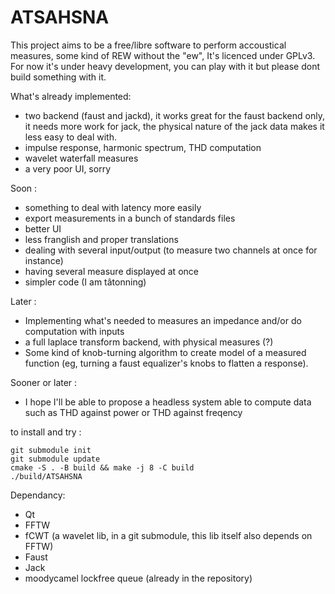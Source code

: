 # ATSAHSNA

This project aims to be a free/libre software to perform accoustical measures, some kind of REW without the "ew",
It's licenced under GPLv3. For now it's under heavy development, you can play with it but please dont build something with it.

What's already implemented:
- two backend (faust and jackd),  it works great for the faust backend only, it needs more work for jack, the physical nature of the jack data makes it less easy to deal with.
- impulse response, harmonic spectrum, THD computation
- wavelet waterfall measures
- a very poor UI, sorry

Soon :
- something to deal with latency more easily
- export measurements in a bunch of standards files
- better UI
- less franglish and proper translations
- dealing with several input/output (to measure two channels at once for instance)
- having several measure displayed at once
- simpler code (I am tâtonning)

Later :
- Implementing what's needed to measures an impedance and/or do computation with inputs
- a full laplace transform backend, with physical measures (?)
- Some kind of knob-turning algorithm to create model of a measured function (eg, turning a faust equalizer's knobs to flatten a response).

Sooner or later :
- I hope I'll be able to propose a headless system able to compute data such as THD against power or THD against freqency


to install and try :
```
git submodule init
git submodule update
cmake -S . -B build && make -j 8 -C build
./build/ATSAHSNA 
```

Dependancy:
* Qt
* FFTW
* fCWT (a wavelet lib, in a git submodule, this lib itself also depends on FFTW)
* Faust
* Jack
* moodycamel lockfree queue (already in the repository)
